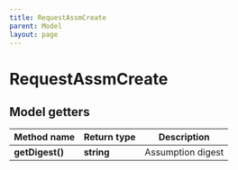 ```yaml
---
title: RequestAssmCreate
parent: Model
layout: page
---
```


# RequestAssmCreate

## Model getters

Method name | Return type | Description
------------ | ------------- | -------------
**getDigest()** | **string** | Assumption digest

